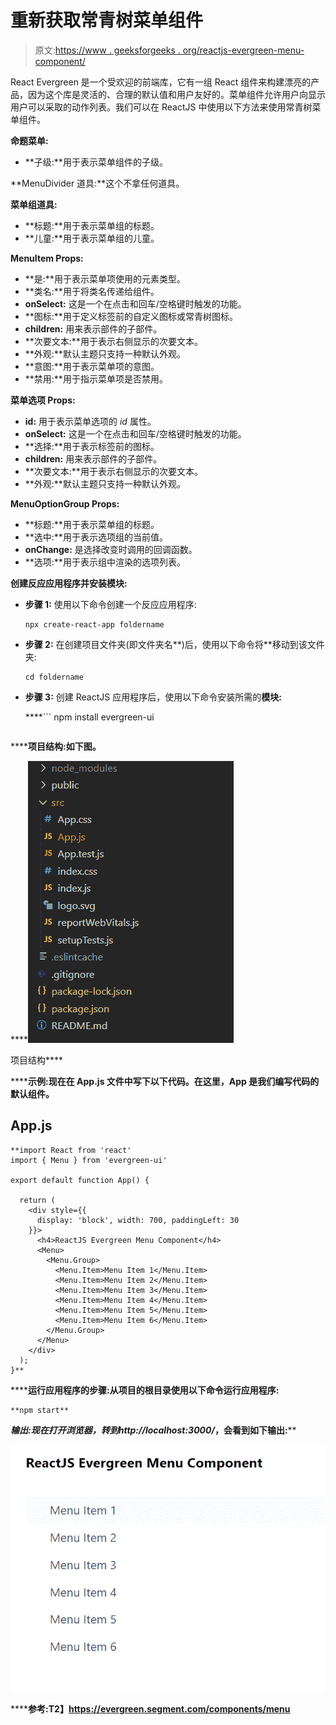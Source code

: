 # 重新获取常青树菜单组件

> 原文:[https://www . geeksforgeeks . org/reactjs-evergreen-menu-component/](https://www.geeksforgeeks.org/reactjs-evergreen-menu-component/)

React Evergreen 是一个受欢迎的前端库，它有一组 React 组件来构建漂亮的产品，因为这个库是灵活的、合理的默认值和用户友好的。菜单组件允许用户向显示用户可以采取的动作列表。我们可以在 ReactJS 中使用以下方法来使用常青树菜单组件。

**命题菜单:**

*   **子级:**用于表示菜单组件的子级。

**MenuDivider 道具:**这个不拿任何道具。

**菜单组道具:**

*   **标题:**用于表示菜单组的标题。
*   **儿童:**用于表示菜单组的儿童。

**MenuItem Props:**

*   **是:**用于表示菜单项使用的元素类型。
*   **类名:**用于将类名传递给组件。
*   **onSelect:** 这是一个在点击和回车/空格键时触发的功能。
*   **图标:**用于定义标签前的自定义图标或常青树图标。
*   **children:** 用来表示部件的子部件。
*   **次要文本:**用于表示右侧显示的次要文本。
*   **外观:**默认主题只支持一种默认外观。
*   **意图:**用于表示菜单项的意图。
*   **禁用:**用于指示菜单项是否禁用。

**菜单选项 Props:**

*   **id:** 用于表示菜单选项的 *id* 属性。
*   **onSelect:** 这是一个在点击和回车/空格键时触发的功能。
*   **选择:**用于表示标签前的图标。
*   **children:** 用来表示部件的子部件。
*   **次要文本:**用于表示右侧显示的次要文本。
*   **外观:**默认主题只支持一种默认外观。

**MenuOptionGroup Props:**

*   **标题:**用于表示菜单组的标题。
*   **选中:**用于表示选项组的当前值。
*   **onChange:** 是选择改变时调用的回调函数。
*   **选项:**用于表示组中渲染的选项列表。

**创建反应应用程序并安装模块:**

*   **步骤 1:** 使用以下命令创建一个反应应用程序:

    ```
    npx create-react-app foldername
    ```

*   **步骤 2:** 在创建项目文件夹(即文件夹名**)后，使用以下命令将**移动到该文件夹:

    ```
    cd foldername
    ```

*   **步骤 3:** 创建 ReactJS 应用程序后，使用以下命令安装所需的****模块:****

     ****```
    npm install evergreen-ui
    ```**** 

******项目结构:**如下图。****

****![](img/f04ae0d8b722a9fff0bd9bd138b29c23.png)

项目结构**** 

******示例:**现在在 **App.js** 文件中写下以下代码。在这里，App 是我们编写代码的默认组件。****

## ****App.js****

```
**import React from 'react'
import { Menu } from 'evergreen-ui'

export default function App() {

  return (
    <div style={{
      display: 'block', width: 700, paddingLeft: 30
    }}>
      <h4>ReactJS Evergreen Menu Component</h4>
      <Menu>
        <Menu.Group>
          <Menu.Item>Menu Item 1</Menu.Item>
          <Menu.Item>Menu Item 2</Menu.Item>
          <Menu.Item>Menu Item 3</Menu.Item>
          <Menu.Item>Menu Item 4</Menu.Item>
          <Menu.Item>Menu Item 5</Menu.Item>
          <Menu.Item>Menu Item 6</Menu.Item>
        </Menu.Group>
      </Menu>
    </div>
  );
}**
```

******运行应用程序的步骤:**从项目的根目录使用以下命令运行应用程序:****

```
**npm start**
```

******输出:**现在打开浏览器，转到***http://localhost:3000/***，会看到如下输出:****

****![](img/7723d0644debb2330500722be24283df.png)****

******参考:**T2】https://evergreen.segment.com/components/menu****